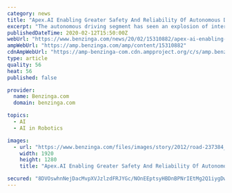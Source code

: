 ```yaml
---
category: news
title: "Apex.AI Enabling Greater Safety And Reliability Of Autonomous Driving Systems"
excerpt: "The autonomous driving segment has seen an explosion of interest in recent times, with it perhaps being the only niche within the transport market to have attracted stakeholders from varied industries,"
publishedDateTime: 2020-02-12T15:50:00Z
webUrl: "https://www.benzinga.com/news/20/02/15310882/apex-ai-enabling-greater-safety-and-reliability-of-autonomous-driving-systems"
ampWebUrl: "https://amp.benzinga.com/amp/content/15310882"
cdnAmpWebUrl: "https://amp-benzinga-com.cdn.ampproject.org/c/s/amp.benzinga.com/amp/content/15310882"
type: article
quality: 56
heat: 56
published: false

provider:
  name: Benzinga.com
  domain: benzinga.com

topics:
  - AI
  - AI in Robotics

images:
  - url: "https://www.benzinga.com/files/images/story/2012/road-237384_1920_6.jpg"
    width: 1920
    height: 1280
    title: "Apex.AI Enabling Greater Safety And Reliability Of Autonomous Driving Systems"

secured: "8DVOswhnNejDacMvpXVJzlzdFRJYGc/NOnEEptsyHBDnBPNrIEtMg2Q1iygDwcqwHqvdGiIDICsbZYjJydgf9lgmpL5EgyR5HJw/jDF4nWsmWL4Fz++ROx/AH9xPbaFpmJ47bTUBe3B2XpXms/SVe4t2W3OjXX5xjMfPu36SeY0aVEE3s4U7euWj4aaSQIRNrgBl4WOlV7bfK3MIJOublubgCG9c5zTnUxOHJFb+I7KVLONaKYs9TRK+YDRUcoaebyMjzGbFsHIdgdoc7az+QmGeQ8Fj2IovQtNYUYLrQwvL+E20QUl/rME17qBdMK+9;n0emxLOzqrquqGf2hhf1IQ=="
---
```



